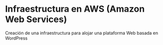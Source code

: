 # Infraestructura en AWS (Amazon Web Services)
Creación de una infraestructura para alojar una plataforma Web basada en WordPress

